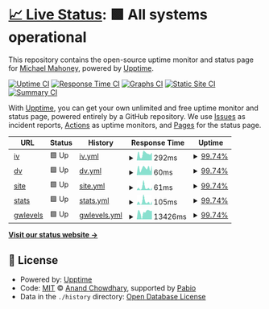 # [📈 Live Status](https://mikemahoney218.github.io/uptime_proof): <!--live status--> **🟩 All systems operational**

This repository contains the open-source uptime monitor and status page for [Michael Mahoney](https://mm218.dev/), powered by [Upptime](https://github.com/upptime/upptime).

[![Uptime CI](https://github.com/mikemahoney218/uptime_proof/workflows/Uptime%20CI/badge.svg)](https://github.com/mikemahoney218/uptime_proof/actions?query=workflow%3A%22Uptime+CI%22)
[![Response Time CI](https://github.com/mikemahoney218/uptime_proof/workflows/Response%20Time%20CI/badge.svg)](https://github.com/mikemahoney218/uptime_proof/actions?query=workflow%3A%22Response+Time+CI%22)
[![Graphs CI](https://github.com/mikemahoney218/uptime_proof/workflows/Graphs%20CI/badge.svg)](https://github.com/mikemahoney218/uptime_proof/actions?query=workflow%3A%22Graphs+CI%22)
[![Static Site CI](https://github.com/mikemahoney218/uptime_proof/workflows/Static%20Site%20CI/badge.svg)](https://github.com/mikemahoney218/uptime_proof/actions?query=workflow%3A%22Static+Site+CI%22)
[![Summary CI](https://github.com/mikemahoney218/uptime_proof/workflows/Summary%20CI/badge.svg)](https://github.com/mikemahoney218/uptime_proof/actions?query=workflow%3A%22Summary+CI%22)

With [Upptime](https://upptime.js.org), you can get your own unlimited and free uptime monitor and status page, powered entirely by a GitHub repository. We use [Issues](https://github.com/mikemahoney218/uptime_proof/issues) as incident reports, [Actions](https://github.com/mikemahoney218/uptime_proof/actions) as uptime monitors, and [Pages](https://mikemahoney218.github.io/uptime_proof) for the status page.

<!--start: status pages-->
<!-- This summary is generated by Upptime (https://github.com/upptime/upptime) -->
<!-- Do not edit this manually, your changes will be overwritten -->
<!-- prettier-ignore -->
| URL | Status | History | Response Time | Uptime |
| --- | ------ | ------- | ------------- | ------ |
| <img alt="" src="https://icons.duckduckgo.com/ip3/waterservices.usgs.gov.ico" height="13"> [iv](https://waterservices.usgs.gov/nwis/iv/?format=json&sites=01103025) | 🟩 Up | [iv.yml](https://github.com/mikemahoney218/uptime_proof/commits/HEAD/history/iv.yml) | <details><summary><img alt="Response time graph" src="./graphs/iv/response-time-week.png" height="20"> 292ms</summary><br><a href="https://mikemahoney218.github.io/uptime_proof/history/iv"><img alt="Response time 337" src="https://img.shields.io/endpoint?url=https%3A%2F%2Fraw.githubusercontent.com%2Fmikemahoney218%2Fuptime_proof%2FHEAD%2Fapi%2Fiv%2Fresponse-time.json"></a><br><a href="https://mikemahoney218.github.io/uptime_proof/history/iv"><img alt="24-hour response time 188" src="https://img.shields.io/endpoint?url=https%3A%2F%2Fraw.githubusercontent.com%2Fmikemahoney218%2Fuptime_proof%2FHEAD%2Fapi%2Fiv%2Fresponse-time-day.json"></a><br><a href="https://mikemahoney218.github.io/uptime_proof/history/iv"><img alt="7-day response time 292" src="https://img.shields.io/endpoint?url=https%3A%2F%2Fraw.githubusercontent.com%2Fmikemahoney218%2Fuptime_proof%2FHEAD%2Fapi%2Fiv%2Fresponse-time-week.json"></a><br><a href="https://mikemahoney218.github.io/uptime_proof/history/iv"><img alt="30-day response time 317" src="https://img.shields.io/endpoint?url=https%3A%2F%2Fraw.githubusercontent.com%2Fmikemahoney218%2Fuptime_proof%2FHEAD%2Fapi%2Fiv%2Fresponse-time-month.json"></a><br><a href="https://mikemahoney218.github.io/uptime_proof/history/iv"><img alt="1-year response time 337" src="https://img.shields.io/endpoint?url=https%3A%2F%2Fraw.githubusercontent.com%2Fmikemahoney218%2Fuptime_proof%2FHEAD%2Fapi%2Fiv%2Fresponse-time-year.json"></a></details> | <details><summary><a href="https://mikemahoney218.github.io/uptime_proof/history/iv">99.74%</a></summary><a href="https://mikemahoney218.github.io/uptime_proof/history/iv"><img alt="All-time uptime 99.95%" src="https://img.shields.io/endpoint?url=https%3A%2F%2Fraw.githubusercontent.com%2Fmikemahoney218%2Fuptime_proof%2FHEAD%2Fapi%2Fiv%2Fuptime.json"></a><br><a href="https://mikemahoney218.github.io/uptime_proof/history/iv"><img alt="24-hour uptime 100.00%" src="https://img.shields.io/endpoint?url=https%3A%2F%2Fraw.githubusercontent.com%2Fmikemahoney218%2Fuptime_proof%2FHEAD%2Fapi%2Fiv%2Fuptime-day.json"></a><br><a href="https://mikemahoney218.github.io/uptime_proof/history/iv"><img alt="7-day uptime 99.74%" src="https://img.shields.io/endpoint?url=https%3A%2F%2Fraw.githubusercontent.com%2Fmikemahoney218%2Fuptime_proof%2FHEAD%2Fapi%2Fiv%2Fuptime-week.json"></a><br><a href="https://mikemahoney218.github.io/uptime_proof/history/iv"><img alt="30-day uptime 99.94%" src="https://img.shields.io/endpoint?url=https%3A%2F%2Fraw.githubusercontent.com%2Fmikemahoney218%2Fuptime_proof%2FHEAD%2Fapi%2Fiv%2Fuptime-month.json"></a><br><a href="https://mikemahoney218.github.io/uptime_proof/history/iv"><img alt="1-year uptime 99.95%" src="https://img.shields.io/endpoint?url=https%3A%2F%2Fraw.githubusercontent.com%2Fmikemahoney218%2Fuptime_proof%2FHEAD%2Fapi%2Fiv%2Fuptime-year.json"></a></details>
| <img alt="" src="https://icons.duckduckgo.com/ip3/waterservices.usgs.gov.ico" height="13"> [dv](https://waterservices.usgs.gov/nwis/dv/?format=json&sites=01103025) | 🟩 Up | [dv.yml](https://github.com/mikemahoney218/uptime_proof/commits/HEAD/history/dv.yml) | <details><summary><img alt="Response time graph" src="./graphs/dv/response-time-week.png" height="20"> 60ms</summary><br><a href="https://mikemahoney218.github.io/uptime_proof/history/dv"><img alt="Response time 85" src="https://img.shields.io/endpoint?url=https%3A%2F%2Fraw.githubusercontent.com%2Fmikemahoney218%2Fuptime_proof%2FHEAD%2Fapi%2Fdv%2Fresponse-time.json"></a><br><a href="https://mikemahoney218.github.io/uptime_proof/history/dv"><img alt="24-hour response time 25" src="https://img.shields.io/endpoint?url=https%3A%2F%2Fraw.githubusercontent.com%2Fmikemahoney218%2Fuptime_proof%2FHEAD%2Fapi%2Fdv%2Fresponse-time-day.json"></a><br><a href="https://mikemahoney218.github.io/uptime_proof/history/dv"><img alt="7-day response time 60" src="https://img.shields.io/endpoint?url=https%3A%2F%2Fraw.githubusercontent.com%2Fmikemahoney218%2Fuptime_proof%2FHEAD%2Fapi%2Fdv%2Fresponse-time-week.json"></a><br><a href="https://mikemahoney218.github.io/uptime_proof/history/dv"><img alt="30-day response time 64" src="https://img.shields.io/endpoint?url=https%3A%2F%2Fraw.githubusercontent.com%2Fmikemahoney218%2Fuptime_proof%2FHEAD%2Fapi%2Fdv%2Fresponse-time-month.json"></a><br><a href="https://mikemahoney218.github.io/uptime_proof/history/dv"><img alt="1-year response time 85" src="https://img.shields.io/endpoint?url=https%3A%2F%2Fraw.githubusercontent.com%2Fmikemahoney218%2Fuptime_proof%2FHEAD%2Fapi%2Fdv%2Fresponse-time-year.json"></a></details> | <details><summary><a href="https://mikemahoney218.github.io/uptime_proof/history/dv">99.74%</a></summary><a href="https://mikemahoney218.github.io/uptime_proof/history/dv"><img alt="All-time uptime 99.95%" src="https://img.shields.io/endpoint?url=https%3A%2F%2Fraw.githubusercontent.com%2Fmikemahoney218%2Fuptime_proof%2FHEAD%2Fapi%2Fdv%2Fuptime.json"></a><br><a href="https://mikemahoney218.github.io/uptime_proof/history/dv"><img alt="24-hour uptime 100.00%" src="https://img.shields.io/endpoint?url=https%3A%2F%2Fraw.githubusercontent.com%2Fmikemahoney218%2Fuptime_proof%2FHEAD%2Fapi%2Fdv%2Fuptime-day.json"></a><br><a href="https://mikemahoney218.github.io/uptime_proof/history/dv"><img alt="7-day uptime 99.74%" src="https://img.shields.io/endpoint?url=https%3A%2F%2Fraw.githubusercontent.com%2Fmikemahoney218%2Fuptime_proof%2FHEAD%2Fapi%2Fdv%2Fuptime-week.json"></a><br><a href="https://mikemahoney218.github.io/uptime_proof/history/dv"><img alt="30-day uptime 99.94%" src="https://img.shields.io/endpoint?url=https%3A%2F%2Fraw.githubusercontent.com%2Fmikemahoney218%2Fuptime_proof%2FHEAD%2Fapi%2Fdv%2Fuptime-month.json"></a><br><a href="https://mikemahoney218.github.io/uptime_proof/history/dv"><img alt="1-year uptime 99.95%" src="https://img.shields.io/endpoint?url=https%3A%2F%2Fraw.githubusercontent.com%2Fmikemahoney218%2Fuptime_proof%2FHEAD%2Fapi%2Fdv%2Fuptime-year.json"></a></details>
| <img alt="" src="https://icons.duckduckgo.com/ip3/waterservices.usgs.gov.ico" height="13"> [site](https://waterservices.usgs.gov/nwis/site/?format=rdb&sites=01103025) | 🟩 Up | [site.yml](https://github.com/mikemahoney218/uptime_proof/commits/HEAD/history/site.yml) | <details><summary><img alt="Response time graph" src="./graphs/site/response-time-week.png" height="20"> 61ms</summary><br><a href="https://mikemahoney218.github.io/uptime_proof/history/site"><img alt="Response time 57" src="https://img.shields.io/endpoint?url=https%3A%2F%2Fraw.githubusercontent.com%2Fmikemahoney218%2Fuptime_proof%2FHEAD%2Fapi%2Fsite%2Fresponse-time.json"></a><br><a href="https://mikemahoney218.github.io/uptime_proof/history/site"><img alt="24-hour response time 5" src="https://img.shields.io/endpoint?url=https%3A%2F%2Fraw.githubusercontent.com%2Fmikemahoney218%2Fuptime_proof%2FHEAD%2Fapi%2Fsite%2Fresponse-time-day.json"></a><br><a href="https://mikemahoney218.github.io/uptime_proof/history/site"><img alt="7-day response time 61" src="https://img.shields.io/endpoint?url=https%3A%2F%2Fraw.githubusercontent.com%2Fmikemahoney218%2Fuptime_proof%2FHEAD%2Fapi%2Fsite%2Fresponse-time-week.json"></a><br><a href="https://mikemahoney218.github.io/uptime_proof/history/site"><img alt="30-day response time 45" src="https://img.shields.io/endpoint?url=https%3A%2F%2Fraw.githubusercontent.com%2Fmikemahoney218%2Fuptime_proof%2FHEAD%2Fapi%2Fsite%2Fresponse-time-month.json"></a><br><a href="https://mikemahoney218.github.io/uptime_proof/history/site"><img alt="1-year response time 57" src="https://img.shields.io/endpoint?url=https%3A%2F%2Fraw.githubusercontent.com%2Fmikemahoney218%2Fuptime_proof%2FHEAD%2Fapi%2Fsite%2Fresponse-time-year.json"></a></details> | <details><summary><a href="https://mikemahoney218.github.io/uptime_proof/history/site">99.74%</a></summary><a href="https://mikemahoney218.github.io/uptime_proof/history/site"><img alt="All-time uptime 99.96%" src="https://img.shields.io/endpoint?url=https%3A%2F%2Fraw.githubusercontent.com%2Fmikemahoney218%2Fuptime_proof%2FHEAD%2Fapi%2Fsite%2Fuptime.json"></a><br><a href="https://mikemahoney218.github.io/uptime_proof/history/site"><img alt="24-hour uptime 100.00%" src="https://img.shields.io/endpoint?url=https%3A%2F%2Fraw.githubusercontent.com%2Fmikemahoney218%2Fuptime_proof%2FHEAD%2Fapi%2Fsite%2Fuptime-day.json"></a><br><a href="https://mikemahoney218.github.io/uptime_proof/history/site"><img alt="7-day uptime 99.74%" src="https://img.shields.io/endpoint?url=https%3A%2F%2Fraw.githubusercontent.com%2Fmikemahoney218%2Fuptime_proof%2FHEAD%2Fapi%2Fsite%2Fuptime-week.json"></a><br><a href="https://mikemahoney218.github.io/uptime_proof/history/site"><img alt="30-day uptime 99.94%" src="https://img.shields.io/endpoint?url=https%3A%2F%2Fraw.githubusercontent.com%2Fmikemahoney218%2Fuptime_proof%2FHEAD%2Fapi%2Fsite%2Fuptime-month.json"></a><br><a href="https://mikemahoney218.github.io/uptime_proof/history/site"><img alt="1-year uptime 99.96%" src="https://img.shields.io/endpoint?url=https%3A%2F%2Fraw.githubusercontent.com%2Fmikemahoney218%2Fuptime_proof%2FHEAD%2Fapi%2Fsite%2Fuptime-year.json"></a></details>
| <img alt="" src="https://icons.duckduckgo.com/ip3/waterservices.usgs.gov.ico" height="13"> [stats](https://waterservices.usgs.gov/nwis/stat/?format=rdb&sites=01103025&statReportType=daily&statTypeCd=all) | 🟩 Up | [stats.yml](https://github.com/mikemahoney218/uptime_proof/commits/HEAD/history/stats.yml) | <details><summary><img alt="Response time graph" src="./graphs/stats/response-time-week.png" height="20"> 105ms</summary><br><a href="https://mikemahoney218.github.io/uptime_proof/history/stats"><img alt="Response time 113" src="https://img.shields.io/endpoint?url=https%3A%2F%2Fraw.githubusercontent.com%2Fmikemahoney218%2Fuptime_proof%2FHEAD%2Fapi%2Fstats%2Fresponse-time.json"></a><br><a href="https://mikemahoney218.github.io/uptime_proof/history/stats"><img alt="24-hour response time 10" src="https://img.shields.io/endpoint?url=https%3A%2F%2Fraw.githubusercontent.com%2Fmikemahoney218%2Fuptime_proof%2FHEAD%2Fapi%2Fstats%2Fresponse-time-day.json"></a><br><a href="https://mikemahoney218.github.io/uptime_proof/history/stats"><img alt="7-day response time 105" src="https://img.shields.io/endpoint?url=https%3A%2F%2Fraw.githubusercontent.com%2Fmikemahoney218%2Fuptime_proof%2FHEAD%2Fapi%2Fstats%2Fresponse-time-week.json"></a><br><a href="https://mikemahoney218.github.io/uptime_proof/history/stats"><img alt="30-day response time 89" src="https://img.shields.io/endpoint?url=https%3A%2F%2Fraw.githubusercontent.com%2Fmikemahoney218%2Fuptime_proof%2FHEAD%2Fapi%2Fstats%2Fresponse-time-month.json"></a><br><a href="https://mikemahoney218.github.io/uptime_proof/history/stats"><img alt="1-year response time 113" src="https://img.shields.io/endpoint?url=https%3A%2F%2Fraw.githubusercontent.com%2Fmikemahoney218%2Fuptime_proof%2FHEAD%2Fapi%2Fstats%2Fresponse-time-year.json"></a></details> | <details><summary><a href="https://mikemahoney218.github.io/uptime_proof/history/stats">99.74%</a></summary><a href="https://mikemahoney218.github.io/uptime_proof/history/stats"><img alt="All-time uptime 99.96%" src="https://img.shields.io/endpoint?url=https%3A%2F%2Fraw.githubusercontent.com%2Fmikemahoney218%2Fuptime_proof%2FHEAD%2Fapi%2Fstats%2Fuptime.json"></a><br><a href="https://mikemahoney218.github.io/uptime_proof/history/stats"><img alt="24-hour uptime 100.00%" src="https://img.shields.io/endpoint?url=https%3A%2F%2Fraw.githubusercontent.com%2Fmikemahoney218%2Fuptime_proof%2FHEAD%2Fapi%2Fstats%2Fuptime-day.json"></a><br><a href="https://mikemahoney218.github.io/uptime_proof/history/stats"><img alt="7-day uptime 99.74%" src="https://img.shields.io/endpoint?url=https%3A%2F%2Fraw.githubusercontent.com%2Fmikemahoney218%2Fuptime_proof%2FHEAD%2Fapi%2Fstats%2Fuptime-week.json"></a><br><a href="https://mikemahoney218.github.io/uptime_proof/history/stats"><img alt="30-day uptime 99.94%" src="https://img.shields.io/endpoint?url=https%3A%2F%2Fraw.githubusercontent.com%2Fmikemahoney218%2Fuptime_proof%2FHEAD%2Fapi%2Fstats%2Fuptime-month.json"></a><br><a href="https://mikemahoney218.github.io/uptime_proof/history/stats"><img alt="1-year uptime 99.96%" src="https://img.shields.io/endpoint?url=https%3A%2F%2Fraw.githubusercontent.com%2Fmikemahoney218%2Fuptime_proof%2FHEAD%2Fapi%2Fstats%2Fuptime-year.json"></a></details>
| <img alt="" src="https://icons.duckduckgo.com/ip3/waterservices.usgs.gov.ico" height="13"> [gwlevels](https://waterservices.usgs.gov/nwis/gwlevels/?format=json&sites=422819071065701) | 🟩 Up | [gwlevels.yml](https://github.com/mikemahoney218/uptime_proof/commits/HEAD/history/gwlevels.yml) | <details><summary><img alt="Response time graph" src="./graphs/gwlevels/response-time-week.png" height="20"> 13426ms</summary><br><a href="https://mikemahoney218.github.io/uptime_proof/history/gwlevels"><img alt="Response time 16660" src="https://img.shields.io/endpoint?url=https%3A%2F%2Fraw.githubusercontent.com%2Fmikemahoney218%2Fuptime_proof%2FHEAD%2Fapi%2Fgwlevels%2Fresponse-time.json"></a><br><a href="https://mikemahoney218.github.io/uptime_proof/history/gwlevels"><img alt="24-hour response time 12711" src="https://img.shields.io/endpoint?url=https%3A%2F%2Fraw.githubusercontent.com%2Fmikemahoney218%2Fuptime_proof%2FHEAD%2Fapi%2Fgwlevels%2Fresponse-time-day.json"></a><br><a href="https://mikemahoney218.github.io/uptime_proof/history/gwlevels"><img alt="7-day response time 13426" src="https://img.shields.io/endpoint?url=https%3A%2F%2Fraw.githubusercontent.com%2Fmikemahoney218%2Fuptime_proof%2FHEAD%2Fapi%2Fgwlevels%2Fresponse-time-week.json"></a><br><a href="https://mikemahoney218.github.io/uptime_proof/history/gwlevels"><img alt="30-day response time 15638" src="https://img.shields.io/endpoint?url=https%3A%2F%2Fraw.githubusercontent.com%2Fmikemahoney218%2Fuptime_proof%2FHEAD%2Fapi%2Fgwlevels%2Fresponse-time-month.json"></a><br><a href="https://mikemahoney218.github.io/uptime_proof/history/gwlevels"><img alt="1-year response time 16660" src="https://img.shields.io/endpoint?url=https%3A%2F%2Fraw.githubusercontent.com%2Fmikemahoney218%2Fuptime_proof%2FHEAD%2Fapi%2Fgwlevels%2Fresponse-time-year.json"></a></details> | <details><summary><a href="https://mikemahoney218.github.io/uptime_proof/history/gwlevels">99.74%</a></summary><a href="https://mikemahoney218.github.io/uptime_proof/history/gwlevels"><img alt="All-time uptime 99.96%" src="https://img.shields.io/endpoint?url=https%3A%2F%2Fraw.githubusercontent.com%2Fmikemahoney218%2Fuptime_proof%2FHEAD%2Fapi%2Fgwlevels%2Fuptime.json"></a><br><a href="https://mikemahoney218.github.io/uptime_proof/history/gwlevels"><img alt="24-hour uptime 100.00%" src="https://img.shields.io/endpoint?url=https%3A%2F%2Fraw.githubusercontent.com%2Fmikemahoney218%2Fuptime_proof%2FHEAD%2Fapi%2Fgwlevels%2Fuptime-day.json"></a><br><a href="https://mikemahoney218.github.io/uptime_proof/history/gwlevels"><img alt="7-day uptime 99.74%" src="https://img.shields.io/endpoint?url=https%3A%2F%2Fraw.githubusercontent.com%2Fmikemahoney218%2Fuptime_proof%2FHEAD%2Fapi%2Fgwlevels%2Fuptime-week.json"></a><br><a href="https://mikemahoney218.github.io/uptime_proof/history/gwlevels"><img alt="30-day uptime 99.94%" src="https://img.shields.io/endpoint?url=https%3A%2F%2Fraw.githubusercontent.com%2Fmikemahoney218%2Fuptime_proof%2FHEAD%2Fapi%2Fgwlevels%2Fuptime-month.json"></a><br><a href="https://mikemahoney218.github.io/uptime_proof/history/gwlevels"><img alt="1-year uptime 99.96%" src="https://img.shields.io/endpoint?url=https%3A%2F%2Fraw.githubusercontent.com%2Fmikemahoney218%2Fuptime_proof%2FHEAD%2Fapi%2Fgwlevels%2Fuptime-year.json"></a></details>

<!--end: status pages-->

[**Visit our status website →**](https://mikemahoney218.github.io/uptime_proof)

## 📄 License

- Powered by: [Upptime](https://github.com/upptime/upptime)
- Code: [MIT](./LICENSE) © [Anand Chowdhary](https://anandchowdhary.com), supported by [Pabio](https://pabio.com)
- Data in the `./history` directory: [Open Database License](https://opendatacommons.org/licenses/odbl/1-0/)
